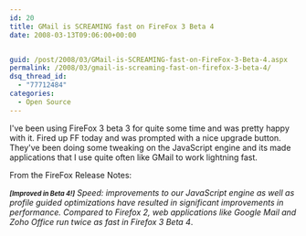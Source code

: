 ```yaml
---
id: 20
title: GMail is SCREAMING fast on FireFox 3 Beta 4
date: 2008-03-13T09:06:00+00:00


guid: /post/2008/03/GMail-is-SCREAMING-fast-on-FireFox-3-Beta-4.aspx
permalink: /2008/03/gmail-is-screaming-fast-on-firefox-3-beta-4/
dsq_thread_id:
  - "77712484"
categories:
  - Open Source
---
```

<p>
I&#39;ve been using FireFox 3 beta 3 for quite some time and was pretty happy with it. Fired up FF today and was prompted with a nice upgrade button. They&#39;ve been doing some tweaking on the JavaScript engine and its made applications that I use quite often like GMail to work lightning fast. 
</p>
<p>
From the FireFox Release Notes:
</p>
<p>
<em><span style="font-size: 80%; font-weight: bold">[Improved in Beta 4!]</span>
Speed: improvements to our JavaScript engine as well as profile guided
optimizations have resulted in significant improvements in performance.
Compared to Firefox 2, web applications like Google Mail and Zoho Office
run twice as fast in Firefox&nbsp;3&nbsp;Beta&nbsp;4</em>.
</p>
